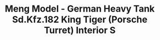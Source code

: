 ---
layout: product
title: "Meng Model - German Heavy Tank Sd.Kfz.182 King Tiger (Porsche Turret) Interior S"
price: "TBA" 
desc: "N/A"
img_path: "/assets/img/MMSPS062.jpg"
brand: "N/A"
available: false
special_offer: false
new: false
soon: false
cat: "010000"
subcat: "011000"
subsubcat: "0N/A"
sifra: "MMSPS062"
---